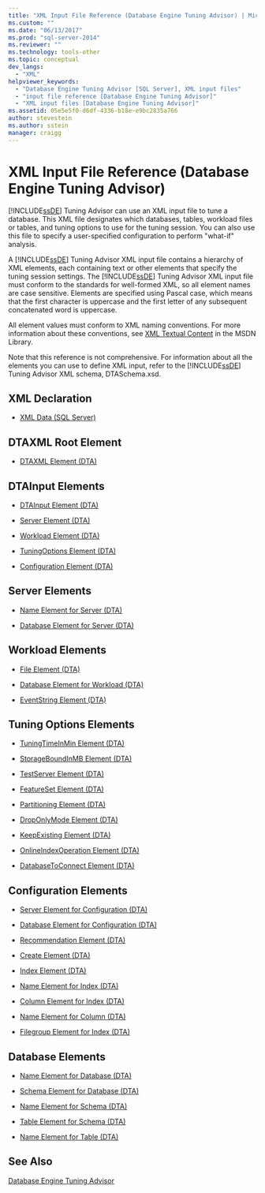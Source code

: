 ```yaml
---
title: "XML Input File Reference (Database Engine Tuning Advisor) | Microsoft Docs"
ms.custom: ""
ms.date: "06/13/2017"
ms.prod: "sql-server-2014"
ms.reviewer: ""
ms.technology: tools-other
ms.topic: conceptual
dev_langs: 
  - "XML"
helpviewer_keywords: 
  - "Database Engine Tuning Advisor [SQL Server], XML input files"
  - "input file reference [Database Engine Tuning Advisor]"
  - "XML input files [Database Engine Tuning Advisor]"
ms.assetid: 05e5e5f0-d6df-4336-b18e-e9bc2835a766
author: stevestein
ms.author: sstein
manager: craigg
---
```

# XML Input File Reference (Database Engine Tuning Advisor)
  [!INCLUDE[ssDE](../../includes/ssde-md.md)] Tuning Advisor can use an XML input file to tune a database. This XML file designates which databases, tables, workload files or tables, and tuning options to use for the tuning session. You can also use this file to specify a user-specified configuration to perform "what-if" analysis.  
  
 A [!INCLUDE[ssDE](../../includes/ssde-md.md)] Tuning Advisor XML input file contains a hierarchy of XML elements, each containing text or other elements that specify the tuning session settings. The [!INCLUDE[ssDE](../../includes/ssde-md.md)] Tuning Advisor XML input file must conform to the standards for well-formed XML, so all element names are case sensitive. Elements are specified using Pascal case, which means that the first character is uppercase and the first letter of any subsequent concatenated word is uppercase.  
  
 All element values must conform to XML naming conventions. For more information about these conventions, see [XML Textual Content](http://go.microsoft.com/fwlink/?LinkId=7614) in the MSDN Library.  
  
 Note that this reference is not comprehensive. For information about all the elements you can use to define XML input, refer to the [!INCLUDE[ssDE](../../includes/ssde-md.md)] Tuning Advisor XML schema, DTASchema.xsd.  
  
## XML Declaration  
  
-   [XML Data &#40;SQL Server&#41;](../../relational-databases/xml/xml-data-sql-server.md)  
  
## DTAXML Root Element  
  
-   [DTAXML Element &#40;DTA&#41;](dtaxml-element-dta.md)  
  
## DTAInput Elements  
  
-   [DTAInput Element &#40;DTA&#41;](dtainput-element-dta.md)  
  
-   [Server Element &#40;DTA&#41;](server-element-dta.md)  
  
-   [Workload Element &#40;DTA&#41;](workload-element-dta.md)  
  
-   [TuningOptions Element &#40;DTA&#41;](tuningoptions-element-dta.md)  
  
-   [Configuration Element &#40;DTA&#41;](configuration-element-dta.md)  
  
## Server Elements  
  
-   [Name Element for Server &#40;DTA&#41;](name-element-for-server-dta.md)  
  
-   [Database Element for Server &#40;DTA&#41;](database-element-for-server-dta.md)  
  
## Workload Elements  
  
-   [File Element &#40;DTA&#41;](file-element-dta.md)  
  
-   [Database Element for Workload &#40;DTA&#41;](database-element-for-workload-dta.md)  
  
-   [EventString Element &#40;DTA&#41;](eventstring-element-dta.md)  
  
## Tuning Options Elements  
  
-   [TuningTimeInMin Element &#40;DTA&#41;](tuningtimeinmin-element-dta.md)  
  
-   [StorageBoundInMB Element &#40;DTA&#41;](storageboundinmb-element-dta.md)  
  
-   [TestServer Element &#40;DTA&#41;](testserver-element-dta.md)  
  
-   [FeatureSet Element &#40;DTA&#41;](featureset-element-dta.md)  
  
-   [Partitioning Element &#40;DTA&#41;](partitioning-element-dta.md)  
  
-   [DropOnlyMode Element &#40;DTA&#41;](droponlymode-element-dta.md)  
  
-   [KeepExisting Element &#40;DTA&#41;](keepexisting-element-dta.md)  
  
-   [OnlineIndexOperation Element &#40;DTA&#41;](onlineindexoperation-element-dta.md)  
  
-   [DatabaseToConnect Element &#40;DTA&#41;](databasetoconnect-element-dta.md)  
  
## Configuration Elements  
  
-   [Server Element for Configuration &#40;DTA&#41;](server-element-for-configuration-dta.md)  
  
-   [Database Element for Configuration &#40;DTA&#41;](database-element-for-configuration-dta.md)  
  
-   [Recommendation Element &#40;DTA&#41;](recommendation-element-dta.md)  
  
-   [Create Element &#40;DTA&#41;](create-element-dta.md)  
  
-   [Index Element &#40;DTA&#41;](index-element-dta.md)  
  
-   [Name Element for Index &#40;DTA&#41;](name-element-for-index-dta.md)  
  
-   [Column Element for Index &#40;DTA&#41;](column-element-for-index-dta.md)  
  
-   [Name Element for Column &#40;DTA&#41;](name-element-for-column-dta.md)  
  
-   [Filegroup Element for Index &#40;DTA&#41;](filegroup-element-for-index-dta.md)  
  
## Database Elements  
  
-   [Name Element for Database &#40;DTA&#41;](name-element-for-database-dta.md)  
  
-   [Schema Element for Database &#40;DTA&#41;](schema-element-for-database-dta.md)  
  
-   [Name Element for Schema &#40;DTA&#41;](name-element-for-schema-dta.md)  
  
-   [Table Element for Schema &#40;DTA&#41;](table-element-for-schema-dta.md)  
  
-   [Name Element for Table &#40;DTA&#41;](name-element-for-table-dta.md)  
  
## See Also  
 [Database Engine Tuning Advisor](../../relational-databases/performance/database-engine-tuning-advisor.md)  
  
  
